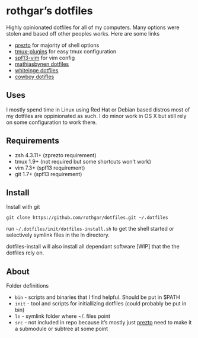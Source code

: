 rothgar’s dotfiles
==================

Highly opinionated dotfiles for all of my computers. Many options were stolen 
and based off other peoples works. Here are some links

 * [prezto](http://github.com/sorin-ionescu/prezto) for majority of shell options
 * [tmux-plugins](https://github.com/tmux-plugins) for easy tmux configuration
 * [spf13-vim](https://github.com/spf13/spf13-vim) for vim config
 * [mathiasbynen dotfiles](https://github.com/mathiasbynens/dotfiles)
 * [whiteinge dotfiles](https://github.com/whiteinge/dotfiles)
 * [cowboy dotifles](https://github.com/cowboy/dotfiles)

Uses
----

I mostly spend time in Linux using Red Hat or Debian based distros
most of my dotfiles are oppinionated as such. I do minor work in OS X but still
rely on some configuration to work there.

Requirements
----

 * zsh 4.3.11+ (zprezto requirement)
 * tmux 1.9+ (not required but some shortcuts won’t work)
 * vim  7.3+ (spf13 requirement)
 * git 1.7+ (spf13 requirement)

Install
----

Install with git

```
git clone https://github.com/rothgar/dotfiles.git ~/.dotfiles
```

run `~/.dotfiles/init/dotfiles-install.sh` to get the shell started
or selectively symlink files in the ln directory.

dotfiles-install will also install all dependant software [WIP] that the
the dotfiles rely on.

About
----

Folder definitions

 * `bin` - scripts and binaries that I find helpful. Should be put in $PATH
 * `init` - tool and scripts for initiallizing dotfiles (could probably be put in bin)
 * `ln` - symlink folder where ~/. files point
 * `src` - not included in repo because it’s mostly just [prezto](https://github.com/rothgar/prezto) need to make it a submodule or subtree at some point
